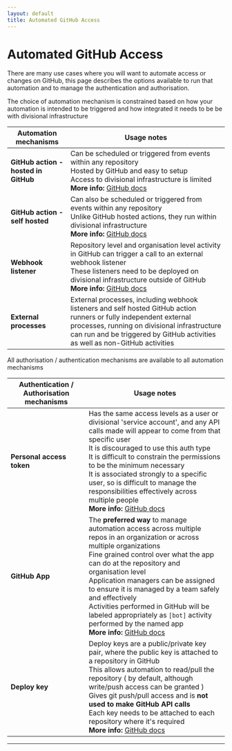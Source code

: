 ```yaml
---
layout: default
title: Automated GitHub Access
---
```


# Automated GitHub Access

There are many use cases where you will want to automate access or changes on GitHub, this page describes the options available to run that automation and to manage the authentication and authorisation.

The choice of automation mechanism is constrained based on how your automation is intended to be triggered and how integrated it needs to be be with divisional infrastructure

| Automation mechanisms                | Usage notes                                                                                                                                                                                                                                                                                                               |
| ------------------------------------ | ------------------------------------------------------------------------------------------------------------------------------------------------------------------------------------------------------------------------------------------------------------------------------------------------------------------------- |
| **GitHub action - hosted in GitHub** | Can be scheduled or triggered from events within any repository<br>Hosted by GitHub and easy to setup<br>Access to divisional infrastructure is limited<br> **More info:** [GitHub docs](https://docs.github.com/en/actions)                                                                                              |
| **GitHub action - self hosted**      | Can also be scheduled or triggered from events within any repository<br> Unlike GitHub hosted actions, they run within divisional infrastructure<br> **More info:** [GitHub docs](https://docs.github.com/en/actions/hosting-your-own-runnersr)                                                                           |
| **Webhook listener**                 | Repository level and organisation level activity in GitHub can trigger a call to an external webhook listener <br> These listeners need to be deployed on divisional infrastructure outside of GitHub<br> **More info:** [GitHub docs](https://docs.github.com/en/developers/webhooks-and-events/webhooks/about-webhooks) |
| **External processes**               | External processes, including webhook listeners and self hosted GitHub action runners or fully independent external processes, running on divisional infrastructure can run and be triggered by GitHub activities as well as non-GitHub activities                                                                        |

All authorisation / authentication mechanisms are available to all automation mechanisms

| Authentication / Authorisation mechanisms | Usage notes                                                                                                                                                                                                                                                                                                                                                                                                                                                                                                                                                               |
| ----------------------------------------- | ------------------------------------------------------------------------------------------------------------------------------------------------------------------------------------------------------------------------------------------------------------------------------------------------------------------------------------------------------------------------------------------------------------------------------------------------------------------------------------------------------------------------------------------------------------------------- |
| **Personal access token**                 | Has the same access levels as a user or divisional 'service account', and any API calls made will appear to come from that specific user <br> It is discouraged to use this auth type <br> It is difficult to constrain the permissions to be the minimum necessary<br>It is associated strongly to a specific user, so is difficult to manage the responsibilities effectively across multiple people<br> **More info:** [GitHub docs](https://docs.github.com/en/github/authenticating-to-github/keeping-your-account-and-data-secure/creating-a-personal-access-token) |
| **GitHub App**                            | The **preferred way** to manage automation access across multiple repos in an organization or across multiple organizations<br> Fine grained control over what the app can do at the repository and organisation level<br> Application managers can be assigned to ensure it is managed by a team safely and effectively<br> Activities performed in GitHub will be labeled appropriately as `[bot]` activity performed by the named app<br>**More info:** [GitHub docs](https://docs.github.com/en/developers/apps/getting-started-with-apps/about-apps)                 |
| **Deploy key**                            | Deploy keys are a public/private key pair, where the public key is attached to a repository in GitHub <br> This allows automation to read/pull the repository ( by default, although write/push access can be granted ) <br> Gives git push/pull access and is **not used to make GitHub API calls**<br> Each key needs to be attached to each repository where it's required<br> **More info:** [GitHub docs](https://docs.github.com/en/developers/overview/managing-deploy-keys#deploy-keys)                                                                           |

---
